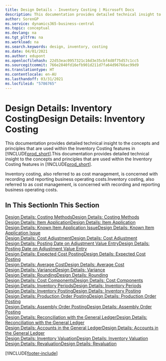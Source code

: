 ```yaml
---
title: Design Details - Inventory Costing | Microsoft Docs
description: This documentation provides detailed technical insight to the concepts and principles that are used within the Inventory Costing features in Business Central.
author: SorenGP
ms.service: dynamics365-business-central
ms.topic: conceptual
ms.devlang: na
ms.tgt_pltfrm: na
ms.workload: na
ms.search.keywords: design, inventory, costing
ms.date: 04/01/2021
ms.author: edupont
ms.openlocfilehash: 22d53eac0957321c16d3e35cbf4d8f75d57c1cc5
ms.sourcegitcommit: 766e2840fd16efb901d211d7fa64d96766ac99d9
ms.translationtype: HT
ms.contentlocale: en-AU
ms.lasthandoff: 03/31/2021
ms.locfileid: "5786765"
---
```

# <a name="design-details-inventory-costing"></a><span data-ttu-id="350e9-103">Design Details: Inventory Costing</span><span class="sxs-lookup"><span data-stu-id="350e9-103">Design Details: Inventory Costing</span></span>
<span data-ttu-id="350e9-104">This documentation provides detailed technical insight to the concepts and principles that are used within the Inventory Costing features in [!INCLUDE[prod_short](includes/prod_short.md)].</span><span class="sxs-lookup"><span data-stu-id="350e9-104">This documentation provides detailed technical insight to the concepts and principles that are used within the Inventory Costing features in [!INCLUDE[prod_short](includes/prod_short.md)].</span></span>  

<span data-ttu-id="350e9-105">Inventory costing, also referred to as cost management, is concerned with recording and reporting business operating costs.</span><span class="sxs-lookup"><span data-stu-id="350e9-105">Inventory costing, also referred to as cost management, is concerned with recording and reporting business operating costs.</span></span>  

## <a name="in-this-section"></a><span data-ttu-id="350e9-106">In This Section</span><span class="sxs-lookup"><span data-stu-id="350e9-106">In This Section</span></span>  
[<span data-ttu-id="350e9-107">Design Details: Costing Methods</span><span class="sxs-lookup"><span data-stu-id="350e9-107">Design Details: Costing Methods</span></span>](design-details-costing-methods.md)  
[<span data-ttu-id="350e9-108">Design Details: Item Application</span><span class="sxs-lookup"><span data-stu-id="350e9-108">Design Details: Item Application</span></span>](design-details-item-application.md)  
[<span data-ttu-id="350e9-109">Design Details: Known Item Application Issue</span><span class="sxs-lookup"><span data-stu-id="350e9-109">Design Details: Known Item Application Issue</span></span>](design-details-inventory-zero-level-open-item-ledger-entries.md)  
[<span data-ttu-id="350e9-110">Design Details: Cost Adjustment</span><span class="sxs-lookup"><span data-stu-id="350e9-110">Design Details: Cost Adjustment</span></span>](design-details-cost-adjustment.md)  
[<span data-ttu-id="350e9-111">Design Details: Posting Date on Adjustment Value Entry</span><span class="sxs-lookup"><span data-stu-id="350e9-111">Design Details: Posting Date on Adjustment Value Entry</span></span>](design-details-inventory-adjustment-value-entry-posting-date.md)  
[<span data-ttu-id="350e9-112">Design Details: Expected Cost Posting</span><span class="sxs-lookup"><span data-stu-id="350e9-112">Design Details: Expected Cost Posting</span></span>](design-details-expected-cost-posting.md)  
[<span data-ttu-id="350e9-113">Design Details: Average Cost</span><span class="sxs-lookup"><span data-stu-id="350e9-113">Design Details: Average Cost</span></span>](design-details-average-cost.md)  
[<span data-ttu-id="350e9-114">Design Details: Variance</span><span class="sxs-lookup"><span data-stu-id="350e9-114">Design Details: Variance</span></span>](design-details-variance.md)  
[<span data-ttu-id="350e9-115">Design Details: Rounding</span><span class="sxs-lookup"><span data-stu-id="350e9-115">Design Details: Rounding</span></span>](design-details-rounding.md)  
[<span data-ttu-id="350e9-116">Design Details: Cost Components</span><span class="sxs-lookup"><span data-stu-id="350e9-116">Design Details: Cost Components</span></span>](design-details-cost-components.md)  
[<span data-ttu-id="350e9-117">Design Details: Inventory Periods</span><span class="sxs-lookup"><span data-stu-id="350e9-117">Design Details: Inventory Periods</span></span>](design-details-inventory-periods.md)  
[<span data-ttu-id="350e9-118">Design Details: Inventory Posting</span><span class="sxs-lookup"><span data-stu-id="350e9-118">Design Details: Inventory Posting</span></span>](design-details-inventory-posting.md)  
[<span data-ttu-id="350e9-119">Design Details: Production Order Posting</span><span class="sxs-lookup"><span data-stu-id="350e9-119">Design Details: Production Order Posting</span></span>](design-details-production-order-posting.md)  
[<span data-ttu-id="350e9-120">Design Details: Assembly Order Posting</span><span class="sxs-lookup"><span data-stu-id="350e9-120">Design Details: Assembly Order Posting</span></span>](design-details-assembly-order-posting.md)  
[<span data-ttu-id="350e9-121">Design Details: Reconciliation with the General Ledger</span><span class="sxs-lookup"><span data-stu-id="350e9-121">Design Details: Reconciliation with the General Ledger</span></span>](design-details-reconciliation-with-the-general-ledger.md)  
[<span data-ttu-id="350e9-122">Design Details: Accounts in the General Ledger</span><span class="sxs-lookup"><span data-stu-id="350e9-122">Design Details: Accounts in the General Ledger</span></span>](design-details-accounts-in-the-general-ledger.md)  
[<span data-ttu-id="350e9-123">Design Details: Inventory Valuation</span><span class="sxs-lookup"><span data-stu-id="350e9-123">Design Details: Inventory Valuation</span></span>](design-details-inventory-valuation.md)  
[<span data-ttu-id="350e9-124">Design Details: Revaluation</span><span class="sxs-lookup"><span data-stu-id="350e9-124">Design Details: Revaluation</span></span>](design-details-revaluation.md)


[!INCLUDE[footer-include](includes/footer-banner.md)]